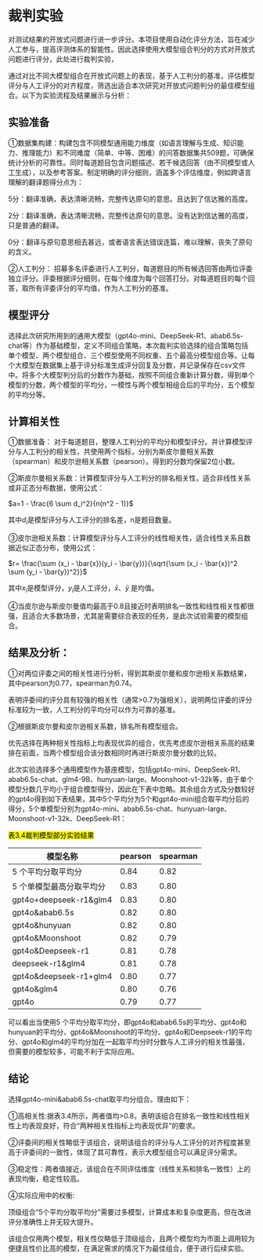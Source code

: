 # 裁判实验
对测试结果的开放式问题进行进一步评分。本项目使用自动化评分方法，旨在减少人工参与，提高评测体系的智能性。因此选择使用大模型组合判分的方式对开放式问题进行评分，此处进行裁判实验，

通过对比不同大模型组合在开放式问题上的表现，基于人工判分的基准，评估模型评分与人工评分的对齐程度，筛选出适合本次研究对开放式问题判分的最佳模型组合。以下为实验流程及结果展示与分析：

## 实验准备

①数据集构建：构建包含不同模型通用能力维度（如语言理解与生成、知识能力、推理能力）和不同难度（简单、中等、困难）的问答数据集共509题，可确保统计分析的可靠性。同时每道题目包含问题描述、若干候选回答（由不同模型或人工生成），以及参考答案。制定明确的评分细则，涵盖多个评估维度，例如跨语言理解的翻译题得分点为：

5分：翻译准确，表达清晰流畅，完整传达原句的意思。且达到了信达雅的高度。

2分：翻译准确，表达清晰流畅，完整传达原句的意思。没有达到信达雅的高度，只是普通的翻译。

0分：翻译与原句意思相去甚远，或者语言表达错误连篇，难以理解，丧失了原句的含义。

②人工判分： 招募多名评委进行人工判分，每道题目的所有候选回答由两位评委独立评分。评委根据评分细则，在每个维度为每个回答打分。对每道题目的每个回答，取所有评委评分的平均值，作为人工判分的基准。

## 模型评分

选择此次研究所用到的通用大模型（gpt4o-mini、DeepSeek-R1、abab6.5s-chat等）作为基础模型，定义不同组合策略，本次裁判实验选择的组合策略包括单个模型、两个模型组合、三个模型使用不同权重、五个最高分模型组合等。让每个大模型在数据集上基于评分标准生成评分回复及分数，并记录保存在csv文件中。将多个大模型判分后的分数作为基础，按照不同组合重新计算分数，得到单个模型的分数，两个模型的平均分，一模性与两个模型相组合后的平均分，五个模型的平均分等。

## 计算相关性

①数据准备： 对于每道题目，整理人工判分的平均分和模型评分。并计算模型评分与人工判分的相关性，共使用两个指标，分别为斯皮尔曼相关系数（spearman）和皮尔逊相关系数（pearson）。得到的分数均保留2位小数。

②斯皮尔曼相关系数：计算模型评分与人工判分的排名相关性，适合非线性关系或非正态分布数据，使用公式：

$a=1 - \frac{6 \sum d_i^2}{n(n^2 - 1)}$

其中$d_i$是模型评分与人工评分的排名差，n是题目数量。

③皮尔逊相关系数：计算模型评分与人工评分的线性相关性，适合线性关系且数据近似正态分布，使用公式：

$r= \frac{\sum (x_i - \bar{x})(y_i - \bar{y})}{\sqrt{\sum (x_i - \bar{x})^2 \sum (y_i - \bar{y})^2}}$

其中$x_i$是模型评分，$y_i$是人工评分，$\bar{x}$、$\bar{y}$ 是均值。

④当皮尔逊与斯皮尔曼值均最高于0.8且接近时表明排名一致性和线性相关性都很强，且适合大多数场景，尤其是需要综合表现的任务，是此次试验需要的模型组合。

## 结果及分析： 

①对两位评委之间的相关性进行分析，得到其斯皮尔曼和皮尔逊相关系数结果，其中pearson为0.77，spearman为0.74。

表明评委间的评分具有较强的相关性（通常>0.7为强相关），说明两位评委的评分标准较为一致，人工判分的平均分可以作为可靠的基准。

②根据斯皮尔曼和皮尔逊相关系数，排名所有模型组合。

优先选择在两种相关性指标上均表现优异的组合，优先考虑皮尔逊相关系高的结果排在前面，当两个模型组合该分数相同时再进行斯皮尔曼分数的比较。

此次实验选择多个通用模型作为基座模型，包括gpt4o-mini、DeepSeek-R1、abab6.5s-chat、glm4-9B、hunyuan-large、Moonshoot-v1-32k等，由于单个模型分数几乎均小于组合模型得分，因此在下表中忽略。其余组合方式及分数较好的gpt4o得到如下表结果，其中5个平均分为5个和gpt4o-mini组合取平均分后的得分，5个单模型分别为gpt4o-mini、abab6.5s-chat、hunyuan-large、Moonshoot-v1-32k、DeepSeek-R1：

<mark>表3.4裁判模型部分实验结果<mark>

| 模型名称                 | pearson | spearman |
| ------------------------ | ------- | -------- |
| 5 个平均分取平均分       | 0.84    | 0.82     |
| 5 个单模型最高分取平均分 | 0.83    | 0.80     |
| gpt4o+deepseek-r1&glm4   | 0.83    | 0.80     |
| gpt4o&abab6.5s           | 0.82    | 0.80     |
| gpt4o&hunyuan            | 0.82    | 0.80     |
| gpt4o&Moonshoot          | 0.82    | 0.79     |
| gpt4o&Deepseek-r1        | 0.81    | 0.78     |
| deepseek-r1&glm4         | 0.81    | 0.78     |
| gpt4o&deepseek-r1+glm4   | 0.80    | 0.77     |
| gpt4o&glm4               | 0.80    | 0.76     |
| gpt4o                    | 0.79    | 0.77     |

 

可以看出当使用5 个平均分取平均分，即gpt4o和abab6.5s的平均分、gpt4o和hunyuan的平均分、gpt4o&Moonshoot的平均分、gpt4o和Deepseek-r1的平均分、gpt4o和glm4的平均分加在一起取平均分时分数与人工评分的相关性最强，但需要的模型较多，可能不利于实际应用。

## 结论

选择gpt4o-mini&abab6.5s-chat取平均分组合。理由如下：

①高相关性:据表3.4所示，两者值均>0.8，表明该组合在排名一致性和线性相关性上均表现良好，符合“两种相关性指标上均表现优异”的要求。

②评委间的相关性略低于该组合，说明该组合的评分与人工评分的对齐程度甚至高于评委间的一致性，体现了其可靠性，表示大模型组合可以满足评分需求。

③稳定性：两者值接近，该组合在不同评估维度（线性关系和排名一致性）上的表现均衡，稳定性较高。

④实际应用中的权衡:

顶级组合“5个平均分取平均分”需要过多模型，计算成本和复杂度更高，但在改进评分准确性上并无较大提升。

该组合仅用两个模型，相关性仅略低于顶级组合，且两个模型均为市面上调用较为便捷且性价比高的模型，在满足需求的情况下为最佳组合，便于进行后续实验。